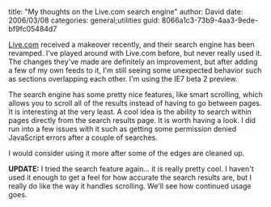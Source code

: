 
title: "My thoughts on the Live.com search engine"
author: David
date: 2006/03/08
categories: general;utilities
guid: 8066a1c3-73b9-4aa3-9ede-bf9fc05484d7

[Live.com](http://www.live.com) received a makeover recently, and their search engine has been revamped. I've played around with Live.com before, but never really used it. The changes they've made are definitely an improvement, but after adding a few of my own feeds to it, I'm still seeing some unexpected behavior such as sections overlapping each other. I'm using the IE7 beta 2 preview.

The search engine has some pretty nice features, like smart scrolling, which allows you to scroll all of the results instead of having to go between pages. It is interesting at the very least. A cool idea is the ability to search within pages directly from the search results page. It is worth having a look. I did run into a few issues with it such as getting some permission denied JavaScript errors after a couple of searches.

I would consider using it more after some of the edges are cleaned up.

**UPDATE:** I tried the search feature again... it is really pretty cool. I haven't used it enough to get a feel for how accurate the search results are, but I really do like the way it handles scrolling. We'll see how continued usage goes.

